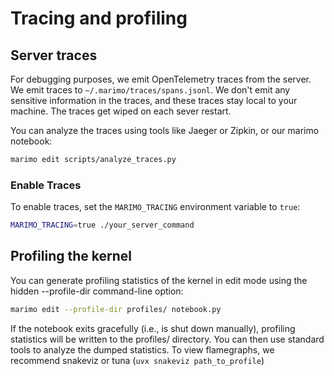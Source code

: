 # Tracing and profiling

## Server traces

For debugging purposes, we emit OpenTelemetry traces from the server. We emit traces to `~/.marimo/traces/spans.jsonl`. We don't emit any sensitive information in the traces, and these traces stay local to your machine. The traces get wiped on each sever restart.

You can analyze the traces using tools like Jaeger or Zipkin, or our marimo notebook:

```bash
marimo edit scripts/analyze_traces.py
```

### Enable Traces

To enable traces, set the `MARIMO_TRACING` environment variable to `true`:

```bash
MARIMO_TRACING=true ./your_server_command
```

## Profiling the kernel

You can generate profiling statistics of the kernel in edit mode using the
hidden --profile-dir command-line option:

```bash
marimo edit --profile-dir profiles/ notebook.py
```

If the notebook exits gracefully (i.e., is shut down manually), profiling
statistics will be written to the profiles/ directory. You can then use
standard tools to analyze the dumped statistics. To view flamegraphs,
we recommend snakeviz or tuna (`uvx snakeviz path_to_profile`)
